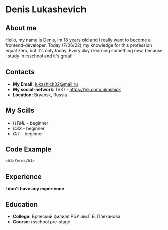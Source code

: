 # Denis Lukashevich 

## About me
Hello, my name is Denis, im 18 years old and i really want to become a frontend-developer.
Today (7/06/22) my knowledge for this profession equal zero, but it's only today.
Every day i learning something new, because i study in rsschool and it's great!

## Contacts
* **My Email:** lukashick32@mail.ru
* **My social-network:** (VK) - https://vk.com/lukashick 
* **Location:** Bryansk, Russia

## My Scills
* *HTML* - beginner
* *CSS*  - beginner
* *GIT*  - beginner

## Code Example
``` <h1>Zero</h1> ```

## Experience
**I don't have any experience**

## Education
* **College:** Брянский филиал РЭУ им.Г.В. Плеханова 
* **Course:** rsschool pre-stage


